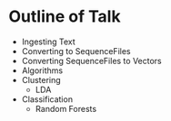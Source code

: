 Outline of Talk
===============

* Ingesting Text
 * Converting to SequenceFiles
 * Converting SequenceFiles to Vectors
* Algorithms
 * Clustering
    * LDA
 * Classification
    * Random Forests
